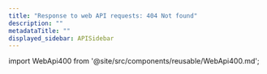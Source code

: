 ```yaml
---
title: "Response to web API requests: 404 Not found"
description: ""
metadataTitle: ""
displayed_sidebar: APISidebar
---
```



import WebApi400 from '@site/src/components/reusable/WebApi400.md';

<WebApi400 />

